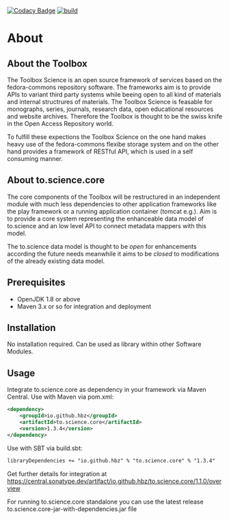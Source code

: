 [![Codacy Badge](https://app.codacy.com/project/badge/Grade/2edbb771373c4c308e3affb75968071c)](https://www.codacy.com/gh/hbz/to.science.core/dashboard?utm_source=github.com&amp;utm_medium=referral&amp;utm_content=hbz/to.science.core&amp;utm_campaign=Badge_Grade) 
[![build](https://github.com/hbz/to.science.core/actions/workflows/maven.yml/badge.svg)](https://github.com/hbz/to.science.core/actions)

# About #

## About the Toolbox ##

The Toolbox Science is an open source framework of services based on the fedora-commons repository software. 
The frameworks aim is to provide APIs to variant third party systems while beeing open to all kind of materials 
and internal structrures of materials. The Toolbox Science is feasable for monographs, series, journals, research 
data, open educational resources and website archives. 
Therefore the Toolbox is thought to be the swiss knife in the Open Access Repository world. 

To fulfill these expections the Toolbox Science on the one hand makes heavy use of the fedora-commons flexibe 
storage system and on the other hand provides a framework of RESTful API, which is used in a self consuming manner.    

## About to.science.core ##

The core components of the Toolbox will be restructured in an independent module with much less dependencies to other application frameworks like the play framework or a running application container (tomcat e.g.). Aim is to provide a core system representing the enhanceable data model of to.science and an low level API to connect metadata mappers with this model. 

The to.science data model is thought to be <em>open</em> for enhancements according the future needs meanwhile it aims to be <em>closed</em> to modifications of the already existing data model.  

## Prerequisites ##

-	OpenJDK 1.8 or above
-   Maven 3.x or so for integration and deployment

## Installation ##

No installation required. Can be used as library within other Software Modules. 

## Usage ##

Integrate to.science.core as dependency in your framework via Maven Central. 
Use with Maven via pom.xml:

```xml
<dependency>
    <groupId>io.github.hbz</groupId>
    <artifactId>to.science.core</artifactId>
    <version>1.3.4</version>
</dependency>
```

Use with SBT via build.sbt:

```txt
libraryDependencies += "io.github.hbz" % "to.science.core" % "1.3.4"
```

Get further details for integration at  https://central.sonatype.dev/artifact/io.github.hbz/to.science.core/1.1.0/overview

For running to.science.core standalone you can use the latest release to.science.core-jar-with-dependencies.jar file
